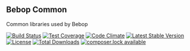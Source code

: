 Bebop Common
---

Common libraries used by Bebop

[![Build Status](https://travis-ci.org/ponticlaro/bebop-common.svg?branch=master)](https://travis-ci.org/ponticlaro/bebop-common)
[![Test Coverage](https://codeclimate.com/github/ponticlaro/bebop-common/badges/coverage.svg)](https://codeclimate.com/github/ponticlaro/bebop-common/coverage)
[![Code Climate](https://codeclimate.com/github/ponticlaro/bebop-common/badges/gpa.svg)](https://codeclimate.com/github/ponticlaro/bebop-common)
[![Latest Stable Version](https://poser.pugx.org/ponticlaro/bebop-common/v/stable.png)](https://packagist.org/packages/ponticlaro/bebop-common)
[![License](https://poser.pugx.org/ponticlaro/bebop-common/license.png)](https://packagist.org/packages/ponticlaro/bebop-common)
[![Total Downloads](https://poser.pugx.org/ponticlaro/bebop-common/downloads.png)](https://packagist.org/packages/ponticlaro/bebop-common)
[![composer.lock available](https://poser.pugx.org/ponticlaro/bebop-common/composerlock)](https://packagist.org/packages/ponticlaro/bebop-common)